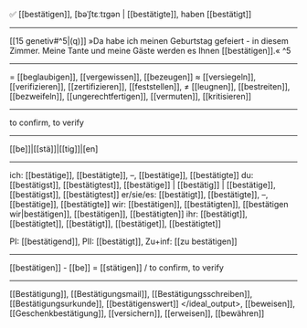✅ [[bestätigen]], [bəˈʃtɛːtɪɡən | [[bestätigte]], haben [[bestätigt]]

---
[[15 genetiv#^5|(q)]] »Da habe ich meinen Geburtstag gefeiert - in diesem Zimmer. Meine Tante und meine Gäste werden es Ihnen [[bestätigen]].« ^5

---
= [[beglaubigen]], [[vergewissen]], [[bezeugen]]
≈ [[versiegeln]], [[verifizieren]], [[zertifizieren]], [[feststellen]],
≠ [[leugnen]], [[bestreiten]], [[bezweifeln]],  [[ungerechtfertigen]],  [[vermuten]], [[kritisieren]]

---
to confirm, to verify

---
[[be]]|[[stä]]|[[tig]]|[en]

---
ich: [[bestätige]], [[bestätigte]], –, [[bestätige]], [[bestätigte]]
du: [[bestätigst]], [[bestätigtest]], [[bestätige]] | [[bestätig]] | [[bestätige]], [[bestätigst]], [[bestätigtest]]
er/sie/es: [[bestätigt]], [[bestätigte]], –, [[bestätige]], [[bestätigte]]
wir: [[bestätigen]], [[bestätigten]], [[bestätigen wir|bestätigen]], [[bestätigen]], [[bestätigten]]
ihr: [[bestätigt]], [[bestätigtet]], [[bestätigt]], [[bestätiget]], [[bestätigtet]]

PI: [[bestätigend]], PII: [[bestätigt]], Zu+inf: [[zu bestätigen]]

---
[[bestätigen]] - [[be]] = [[stätigen]] / to confirm, to verify

---
[[Bestätigung]], [[Bestätigungsmail]], [[Bestätigungsschreiben]], [[Bestätigungsurkunde]], [[bestätigenswert]]
</ideal_output>, [[beweisen]], [[Geschenkbestätigung]], [[versichern]], [[erweisen]], [[bewähren]]
